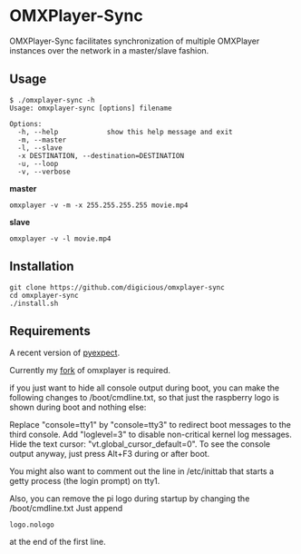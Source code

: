OMXPlayer-Sync
==============

OMXPlayer-Sync facilitates synchronization of multiple OMXPlayer 
instances over the network in a master/slave fashion.

Usage
-----

```
$ ./omxplayer-sync -h
Usage: omxplayer-sync [options] filename

Options:
  -h, --help            show this help message and exit
  -m, --master          
  -l, --slave           
  -x DESTINATION, --destination=DESTINATION
  -u, --loop            
  -v, --verbose
```

**master**

```
omxplayer -v -m -x 255.255.255.255 movie.mp4
```

**slave**

```
omxplayer -v -l movie.mp4
```

Installation 
-----

```
git clone https://github.com/digicious/omxplayer-sync
cd omxplayer-sync
./install.sh

```

Requirements
------------
A recent version of [pyexpect](http://www.noah.org/wiki/pexpect).

Currently my [fork](https://github.com/digicious/omxplayer) of omxplayer is required.

if you just want to hide all console output during boot, you can make the following changes to /boot/cmdline.txt, so that just the raspberry logo is shown during boot and nothing else:

Replace "console=tty1" by "console=tty3" to redirect boot messages to the third console.
Add "loglevel=3" to disable non-critical kernel log messages.
Hide the text cursor: "vt.global_cursor_default=0".
To see the console output anyway, just press Alt+F3 during or after boot.

You might also want to comment out the line in /etc/inittab that starts a getty process (the login prompt) on tty1.

Also, you can remove the pi logo during startup by changing the /boot/cmdline.txt 
Just append

```
logo.nologo  

```
at the end of the first line. 



